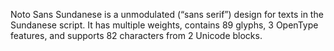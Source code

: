 Noto Sans Sundanese is a unmodulated (“sans serif”) design for texts in the Sundanese script. It has multiple weights, contains 89 glyphs, 3 OpenType features, and supports 82 characters from 2 Unicode blocks.